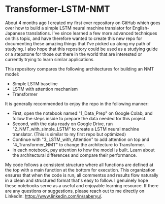 # Transformer-LSTM-NMT

About 4 months ago I created my first ever repository on GitHub which goes over how to build a simple LSTM neural machine translator for English-Japanese translations. I've since learned a few more advanced techniques on this topic, and have therefore wanted to create this new repo for documenting these amazing things that I've picked up along my path of studying. I also hope that this repository could be used as a studying guide or a stepstone for those out there in the world that are interested or currently trying to learn similar applications.

This repository compares the following architectures for building an NMT model:
*  Simple LSTM baseline
*  LSTM with attention mechanism
*  Transformer

It is generally recommended to enjoy the repo in the following manner:
*  First, open the notebook named "1_Data_Prep" on Google Colab, and follow the steps inside to prepare the data needed for this project.
*  Second, with the data ready on Google Drive, run "2_NMT_with_simple_LSTM" to create a LSTM neural machine translator. (This is similar to my first repo but optimized)
*  Continue with "3_LSTM_with_Attention" to add attention on top and "4_Transformer_NMT" to change the architecture to Transformer.
*  In each notebook, pay attention to how the model is built. Learn about the architectural differences and compare their performance.

My code follows a consistent structure where all functions are defined at the top with a main function at the bottom for execution. This organization ensures that when the code is run, all commentss and results flow naturally in a clean and structured format that's easy to follow. I genuinely hope these notebooks serve as a useful and enjoyable learning resource. If there are any questions or suggestions, please reach out to me directly on LinkedIn: https://www.linkedin.com/in/saberyu/.
